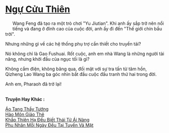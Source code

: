 <a href="https://truyentiki.com/ngu-cuu-thien.33545/" title="Ngự Cửu Thiên"><h1>Ngự Cửu Thiên</h1></a><div style="display:table"><img align="right" style="float: left; padding: 10px;" src="https://truyentiki.com/images/story/200x260/33545.jpg" alt="">Wang Feng đã tạo ra một trò chơi "Yu Jiutian". Khi anh ấy sắp trở nên nổi tiếng và đang ở đỉnh cao của cuộc đời, anh ấy đi đến "Thế giới chín bầu trời". <p></p> Nhưng những gì về các hệ thống phụ trợ cần thiết cho truyền tải? <p></p> Nó không chỉ là Gao Fushuai. Rốt cuộc, anh em nhà Wang là những người tài năng, nhưng khởi đầu của ngục tối là gì? <p></p> Không cắm điện, không băng qua, đối mặt với sự tra tấn từ tâm hồn, Qizheng Lao Wang ba góc nhìn bắt đầu cuộc đấu tranh thứ hai trong đời. <p></p> Anh em, Pharaoh đã trở lại!</div><p><br><b>Truyện Hay Khác :</b></p><a href="https://truyentiki.com/ao-tang-thay-tuong.33544/" alt="Áo Tang Thầy Tướng">Áo Tang Thầy Tướng</a><br/><a href="https://medium.com/@hoangminhquan16819844/h%C3%A0o-m%C3%B4n-gi%E1%BA%A3o-th%C3%AA-7c2460479530" alt="Hào Môn Giảo Thê">Hào Môn Giảo Thê</a><br/><a href="https://github.com/nownovels/top500/tree/master/truyenhay/33693/" alt="Khắp Thiên Hạ Đều Biết Thái Tử Ái Nàng">Khắp Thiên Hạ Đều Biết Thái Tử Ái Nàng</a><br/><a href="https://github.com/nownovels/top500/tree/master/truyenhay/33843/" alt="Phu Nhân Mỗi Ngày Đều Tại Tuyến Vả Mặt">Phu Nhân Mỗi Ngày Đều Tại Tuyến Vả Mặt</a><br/>